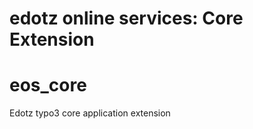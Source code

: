 edotz online services: Core Extension
=====================================
# eos_core
Edotz typo3 core application extension

